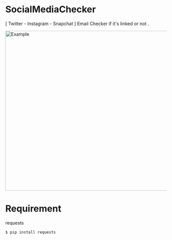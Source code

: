# SocialMediaChecker
[ Twitter - Instagram - Snapchat ] Email Checker if it's linked or not . 

<a href="https://github.com/Fah4d"><img src="https://i.imgur.com/e0ILtBi.png" alt="Example" width="700" height="500"></a>

# Requirement

 requests 

` $ pip install requests `
